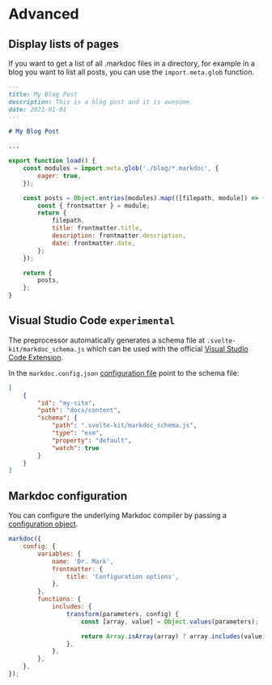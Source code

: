 # Advanced

## Display lists of pages

If you want to get a list of all .markdoc files in a directory, for example in a blog you want to list all posts, you can use the `import.meta.glob` function.

```md
---
title: My Blog Post
description: This is a blog post and it is awesome.
date: 2021-01-01
---

# My Blog Post

...
```

```js title="+page.server.js"
export function load() {
    const modules = import.meta.glob('./blog/*.markdoc', {
        eager: true,
    });

    const posts = Object.entries(modules).map(([filepath, module]) => {
        const { frontmatter } = module;
        return {
            filepath,
            title: frontmatter.title,
            description: frontmatter.description,
            date: frontmatter.date,
        };
    });

    return {
        posts,
    };
}
```

## Visual Studio Code `experimental`

The preprocessor automatically generates a schema file at `.svelte-kit/markdoc_schema.js` which can be used with the official [Visual Studio Code Extension](https://marketplace.visualstudio.com/items?itemName=Stripe.markdoc-language-support).

In the `markdoc.config.json` [configuration file](https://github.com/markdoc/language-server#configuration-quickstart) point to the schema file:

```json
[
    {
        "id": "my-site",
        "path": "docs/content",
        "schema": {
            "path": ".svelte-kit/markdoc_schema.js",
            "type": "esm",
            "property": "default",
            "watch": true
        }
    }
]
```

## Markdoc configuration

You can configure the underlying Markdoc compiler by passing a [configuration object](https://markdoc.dev/docs/config#options).

```js title="svelte.config.js"
markdoc({
    config: {
        variables: {
            name: 'Dr. Mark',
            frontmatter: {
                title: 'Configuration options',
            },
        },
        functions: {
            includes: {
                transform(parameters, config) {
                    const [array, value] = Object.values(parameters);

                    return Array.isArray(array) ? array.includes(value) : false;
                },
            },
        },
    },
});
```
